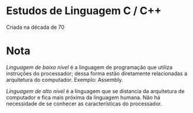 # Estudos de Linguagem C / C++

Criada na década de 70

# Nota 

_*Linguagem de baixo nível*_ é a linguagem de programação que utiliza instruções do processador; dessa forma estão diretamente relacionadas a arquitetura do computador. 
Exemplo: Assembly.

_*Linguagem de alto nível*_ é a linguagem que se distancia da arquitetura de computador e fica mais próxima da linguagem humana. Não há necessidade de se conhecer as características do processador.
